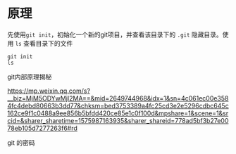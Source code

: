 # 原理





先使用`git init`，初始化一个新的git项目，并查看该目录下的 `.git` 隐藏目录。使用 `ls`  查看目录下的文件

```shell
git init
ls
```





git内部原理揭秘

https://mp.weixin.qq.com/s?__biz=MjM5ODYwMjI2MA==&mid=2649744968&idx=1&sn=4c061ec00e3584fc4debd80663b3dd77&chksm=bed3753389a4fc25cd3e2e5296cdbc645c162ce9f1c0488a9ee856b5bfdd420ce85e1c0f100d&mpshare=1&scene=1&srcid=&sharer_sharetime=1575987163935&sharer_shareid=778ad5bf3b27e0078eb105d7277263f6#rd



git 的密码

